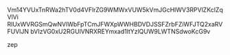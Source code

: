 Vm14YVUxTnRWa2hTV0d4VFlrZG9WMWxVUW5kVmJGcHlWV3RPVlZKclZqVlVi
RlUxWVRGSmQwNVlWbFpTCmJFWXpWWHBDVDJSSFZrbFZiWFJTQ2xaRVFUVlJN
bVIzVG0xU2RGUlVNRXREYmxad1ltYzlQUW9LWTNSdwoKcG9v

zep
